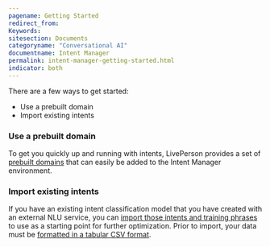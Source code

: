 ```yaml
---
pagename: Getting Started
redirect_from:
Keywords:
sitesection: Documents
categoryname: "Conversational AI"
documentname: Intent Manager
permalink: intent-manager-getting-started.html
indicator: both
---
```


There are a few ways to get started:
* Use a prebuilt domain
* Import existing intents

### Use a prebuilt domain

To get you quickly up and running with intents, LivePerson provides a set of [prebuilt domains](intent-manager-key-terms-concepts.html#prebuilt-domains) that can easily be added to the Intent Manager environment.

### Import existing intents

If you have an existing intent classification model that you have created with an external NLU service, you can [import those intents and training phrases](intent-manager-build-domains.html#add-a-domain-manually-or-using-an-import-file) to use as a starting point for further optimization. Prior to import, your data must be [formatted in a tabular CSV format](intent-manager-build-domains.html#create-an-import-file).
